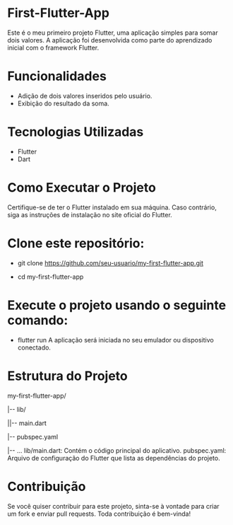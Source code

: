 # First-Flutter-App

Este é o meu primeiro projeto Flutter, uma aplicação simples para somar dois valores. A aplicação foi desenvolvida como parte do aprendizado inicial com o framework Flutter.

# Funcionalidades
- Adição de dois valores inseridos pelo usuário.
- Exibição do resultado da soma.

# Tecnologias Utilizadas
- Flutter
- Dart

# Como Executar o Projeto
Certifique-se de ter o Flutter instalado em sua máquina. Caso contrário, siga as instruções de instalação no site oficial do Flutter.

# Clone este repositório:

- git clone https://github.com/seu-usuario/my-first-flutter-app.git

- cd my-first-flutter-app
# Execute o projeto usando o seguinte comando:

- flutter run
A aplicação será iniciada no seu emulador ou dispositivo conectado.

# Estrutura do Projeto

my-first-flutter-app/

|-- lib/

||-- main.dart

|-- pubspec.yaml

|-- ...
lib/main.dart: Contém o código principal do aplicativo.
pubspec.yaml: Arquivo de configuração do Flutter que lista as dependências do projeto.
# Contribuição
Se você quiser contribuir para este projeto, sinta-se à vontade para criar um fork e enviar pull requests. Toda contribuição é bem-vinda!
